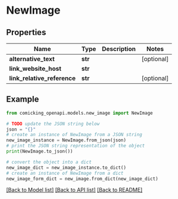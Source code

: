 # NewImage


## Properties

Name | Type | Description | Notes
------------ | ------------- | ------------- | -------------
**alternative_text** | **str** |  | [optional] 
**link_website_host** | **str** |  | 
**link_relative_reference** | **str** |  | [optional] 

## Example

```python
from comicking_openapi.models.new_image import NewImage

# TODO update the JSON string below
json = "{}"
# create an instance of NewImage from a JSON string
new_image_instance = NewImage.from_json(json)
# print the JSON string representation of the object
print(NewImage.to_json())

# convert the object into a dict
new_image_dict = new_image_instance.to_dict()
# create an instance of NewImage from a dict
new_image_form_dict = new_image.from_dict(new_image_dict)
```
[[Back to Model list]](../README.md#documentation-for-models) [[Back to API list]](../README.md#documentation-for-api-endpoints) [[Back to README]](../README.md)


